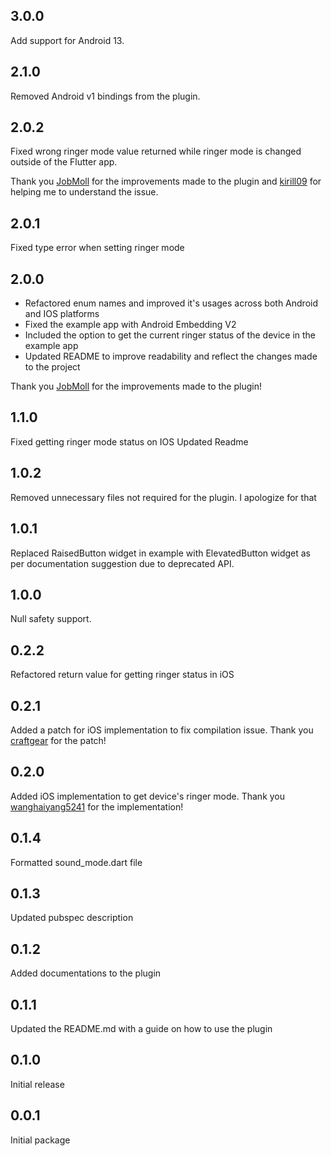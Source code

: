 ## 3.0.0

Add support for Android 13.

## 2.1.0

Removed Android v1 bindings from the plugin.

## 2.0.2

Fixed wrong ringer mode value returned while ringer mode is changed outside of the Flutter app.

Thank you [JobMoll](https://github.com/JobMoll) for the improvements made to the plugin
and [kirill09](https://github.com/kirill09) for helping me to understand the issue.

## 2.0.1

Fixed type error when setting ringer mode

## 2.0.0

- Refactored enum names and improved it's usages across both Android and IOS platforms
- Fixed the example app with Android Embedding V2
- Included the option to get the current ringer status of the device in the example app
- Updated README to improve readability and reflect the changes made to the project

Thank you [JobMoll](https://github.com/JobMoll) for the improvements made to the plugin!

## 1.1.0

Fixed getting ringer mode status on IOS Updated Readme

## 1.0.2

Removed unnecessary files not required for the plugin. I apologize for that

## 1.0.1

Replaced RaisedButton widget in example with ElevatedButton widget as per documentation suggestion due to deprecated
API.

## 1.0.0

Null safety support.

## 0.2.2

Refactored return value for getting ringer status in iOS

## 0.2.1

Added a patch for iOS implementation to fix compilation issue. Thank you [craftgear](https://github.com/craftgear) for
the patch!

## 0.2.0

Added iOS implementation to get device's ringer mode. Thank you [wanghaiyang5241](https://github.com/wanghaiyang5241)
for the implementation!

## 0.1.4

Formatted sound_mode.dart file

## 0.1.3

Updated pubspec description

## 0.1.2

Added documentations to the plugin

## 0.1.1

Updated the README.md with a guide on how to use the plugin

## 0.1.0

Initial release

## 0.0.1

Initial package
